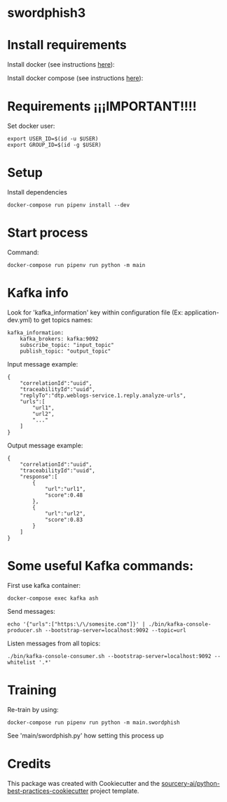 # swordphish3

# Install requirements

Install docker (see instructions [here](https://docs.docker.com/engine/install/)):

Install docker compose (see instructions [here](https://docs.docker.com/compose/install/#install-compose)):

# Requirements ¡¡¡IMPORTANT!!!!

Set docker user:

    export USER_ID=$(id -u $USER) 
    export GROUP_ID=$(id -g $USER)


# Setup

Install dependencies

    docker-compose run pipenv install --dev

# Start process 

Command:

    docker-compose run pipenv run python -m main

# Kafka info

Look for 'kafka_information' key within configuration file (Ex: application-dev.yml) to get topics names:

    kafka_information:
        kafka_brokers: kafka:9092
        subscribe_topic: "input_topic"
        publish_topic: "output_topic"

Input message example:

    {
        "correlationId":"uuid",
        "traceabilityId":"uuid",
        "replyTo":"dtp.weblogs-service.1.reply.analyze-urls",
        "urls":[
            "url1",
            "url2",
            "..."
        ]
    }

Output message example:

    {
        "correlationId":"uuid",
        "traceabilityId":"uuid",
        "response":[
            {
                "url":"url1",
                "score":0.48
            },
            {
                "url":"url2",
                "score":0.83
            }
        ]
    }

# Some useful Kafka commands:

First use kafka container:

    docker-compose exec kafka ash

Send messages:
    
    echo '{"urls":["https:\/\/somesite.com"]}' | ./bin/kafka-console-producer.sh --bootstrap-server=localhost:9092 --topic=url

Listen messages from all topics:

    ./bin/kafka-console-consumer.sh --bootstrap-server=localhost:9092 --whitelist '.*'

# Training

Re-train by using:

    docker-compose run pipenv run python -m main.swordphish

See 'main/swordphish.py' how setting this process up

# Credits
This package was created with Cookiecutter and the [sourcery-ai/python-best-practices-cookiecutter](https://github.com/sourcery-ai/python-best-practices-cookiecutter) project template.
